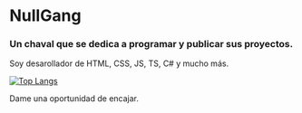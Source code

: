# NullGang

### Un chaval que se dedica a programar y publicar sus proyectos.

Soy desarollador de HTML, CSS, JS, TS, C# y mucho más.

[![Top Langs](https://github-readme-stats.vercel.app/api/top-langs/?username=nullgang&langs_count=8)](https://github.com/anuraghazra/github-readme-stats)

Dame una oportunidad de encajar.
